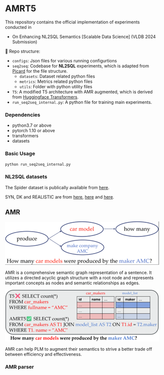 # AMRT5

This repository contains the official implementation of experiments conducted in
- On Enhancing NL2SQL Semantics \[Scalable Data Science\] (VLDB 2024 Submission)

🌲 Repo structure:
- `configs`: Json files for various running configurtions
- `seq2seq`: Codebase for **NL2SQL** experiments, which is adapted from [Picard](https://github.com/ServiceNow/picard) for the file structure.
  - `datasets`: Dataset related python files
  - `metrics`: Metrics related python files
  - `utils`: Folder with python utility files
- `T5`: A modified T5 architecture with AMR augmented, which is derived from [Huggingface Transformers](https://github.com/huggingface/transformers).
- `run_seq2seq_internal.py`: A python file for training main experiments.

### Dependencies
 - python3.7 or above
 - pytorch 1.10 or above
 - transformers
 - datasets

### Basic Usage

```bash
python run_seq2seq_internal.py
```

### NL2SQL datasets
The Spider dataset is publically available from [here](https://drive.usercontent.google.com/download?id=1iRDVHLr4mX2wQKSgA9J8Pire73Jahh0m&export=download&authuser=0).

SYN, DK and REALISTIC are from [here](https://github.com/ygan/Spider-Syn), [here](https://github.com/ygan/Spider-DK) and [here](https://zenodo.org/records/5205322).

## AMR

<img src="amr.png"> 

AMR is a comprehensive semantic graph representation of a sentence. It utilizes a directed acyclic graph structure with a root node and represents important concepts as nodes and semantic relationships as edges.

<img src="casestudy.png"> 

AMR can help PLM to augment their semantics to strive a better trade off between efficiency and effectiveness.

### AMR parser
